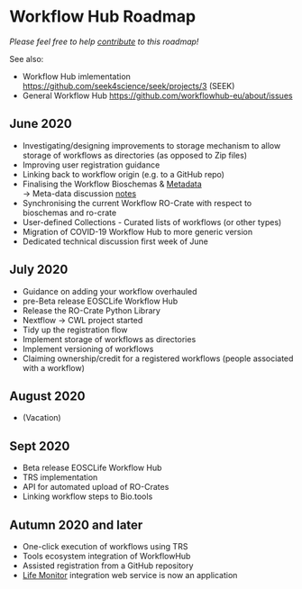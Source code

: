 # Workflow Hub Roadmap

_Please feel free to help [contribute](https://github.com/workflowhub-eu/about/edit/master/roadmap.md) to this roadmap!_

See also:
  * Workflow Hub imlementation <https://github.com/seek4science/seek/projects/3> (SEEK)
  * General Workflow Hub <https://github.com/workflowhub-eu/about/issues>

## June 2020

* Investigating/designing improvements to storage mechanism to allow storage of workflows as directories (as opposed to Zip files)
* Improving user registration guidance
* Linking back to workflow origin (e.g. to a GitHub repo)
* Finalising the Workflow Bioschemas & [Metadata](https://docs.google.com/spreadsheets/d/1ah4GQFlXuZiL6UeWAbHXt1iAlxEIidkC8g8lsSfNfRQ/edit#gid=0) \
-> Meta-data discussion [notes](https://docs.google.com/document/d/14b7PnZ01PimuZyfE4OZPH_atB_k4qH_xk5gKFzScB2o/edit)
* Synchronising the current Workflow RO-Crate with respect to bioschemas and ro-crate
* User-defined Collections - Curated lists of workflows (or other types)
* Migration of COVID-19 Workflow Hub to more generic version
* Dedicated technical discussion first week of June

## July 2020

* Guidance on adding your workflow overhauled
* pre-Beta release EOSCLife Workflow Hub
* Release the RO-Crate Python Library
* Nextflow -> CWL project started
* Tidy up the registration flow
* Implement storage of workflows as directories
* Implement versioning of workflows
* Claiming ownership/credit for a registered workflows (people associated with a workflow)

## August 2020

* (Vacation)

## Sept 2020

* Beta release EOSCLife Workflow Hub
* TRS implementation
* API for automated upload of RO-Crates
* Linking workflow steps to Bio.tools

## Autumn 2020 and later

* One-click execution of workflows using TRS
* Tools ecosystem integration of WorkflowHub
* Assisted registration from a GitHub repository
* [Life Monitor](https://github.com/crs4/life_monitor) integration web service is now an application
